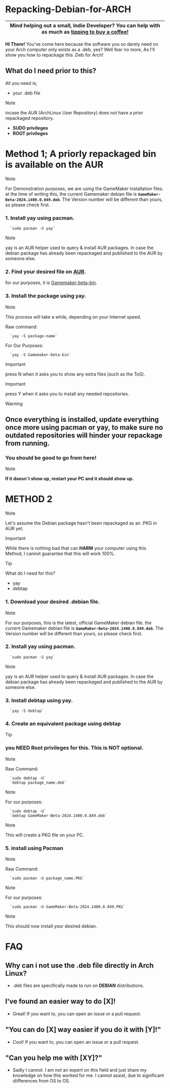 #      Repacking-Debian-for-ARCH

| Mind helping out a small, Indie Developer? You can help with as much as [tipping to buy a coffee!](https://ko-fi.com/hikkz) |
|      :---:      |

**Hi There!**
You've come here because the software you so darely need on your Arch computer only exists as a .deb, yes? Well fear no more, As I'll show you how to repackage this .Deb for Arch!

##      What do I need prior to this?
All you need is;

- your .deb file
> [!NOTE]
> incase the AUR (ArchLinux User Repository) does not have a prior repackaged repository.
  
- **SUDO privileges**
- **ROOT privileges**

#      Method 1; A priorly repackaged bin is available on the AUR
> [!NOTE]
> For Demonstration purposes, we are using the GameMaker installation files. at the time of writing this, the current Gamemaker debian file is **`GameMaker-Beta-2024.1400.0.849.deb`**. The Version number will be different than yours, so please check first.

###      1. Install yay using pacman.
      `sudo pacman -S yay`
> [!NOTE]
> yay is an AUR helper used to query & install AUR packages. In case the debian package has already been repackaged and published to the AUR by someone else.

###      2. Find your desired file on [AUR](https://aur.archlinux.org/).
for our purposes, it is [Gamemaker-beta-bin](https://aur.archlinux.org/packages/gamemaker-beta-bin).

###      3. Install the package using yay.

> [!NOTE]
> This process will take a while, depending on your Internet speed.

  Raw command:
  
      `yay -S package-name`
      
  For Our Purposes: 
  
      `yay -S Gamemaker-beta-bin`

> [!IMPORTANT]
> press N when it asks you to show any extra files (such as the ToS).

> [!IMPORTANT]
> press Y when it asks you to install any needed repositories.

> [!WARNING]
> ## Once everything is installed, update everything once more using pacman or yay, to make sure no outdated repositories will hinder your repackage from running.

###      You should be good to go from here!
> [!NOTE]
> **If it doesn´t show up, restart your PC and it should show up.**


#      METHOD 2
> [!NOTE]
>  Let's assume the Debian package hasn't been repackaged as an .PKG in AUR yet.

> [!IMPORTANT]
> While there is nothing bad that can **HARM** your computer using this Method, I cannot guarantee that this will work 100%.

> [!TIP]
> What do I need for this?
- yay
- debtap

###      1. Download your desired .debian file.
> [!NOTE]
> For our purposes, this is the latest, official GameMaker debian file.  the current Gamemaker debian file is **`GameMaker-Beta-2024.1400.0.849.deb`**. The Version number will be different than yours, so please check first.

###      2. Install yay using pacman.
      `sudo pacman -S yay`
> [!NOTE]
> yay is an AUR helper used to query & install AUR packages. In case the debian package has already been repackaged and published to the AUR by someone else.

###      3. Install debtap using yay.
      `yay -S debtap`

###      4. Create an equivalent package using debtap
> [!TIP]
> ### you **NEED** Root privileges for this. This is **NOT** optional.

> [!NOTE]
> Raw Command:

      `sudo debtap -U`
      `debtap package_name.deb`

>[!NOTE]
> For our purposes:

      `sudo debtap -U`
      `debtap GameMaker-Beta-2024.1400.0.849.deb`
>[!NOTE]
> This will create a PKG file on your PC.

###      5. install using Pacman
> [!NOTE]
> Raw Command:

      `sudo pacman -U package_name.PKG`
      
> [!NOTE]
> For our purposes:

      `sudo pacman -U GameMaker-Beta-2024.1400.0.849.PKG`

> [!NOTE]
> This should now install your desired debian.

#      FAQ
##      Why can i not use the .deb file directly in Arch Linux?
- .deb files are specifically made to run on **DEBIAN** distributions.

##      I've found an easier way to do [X]!
- Great! If you want to, you can open an issue or a pull request.

##      "You can do [X] way easier if you do it with [Y]!"
- Cool! If you want to, you can open an issue or a pull request.

##      "Can you help me with [XY]?"
- Sadly I cannot. I am not an expert on this field and just share my knowledge on how this worked for me. I cannot assist, due to significant diifferences from OS to OS.
